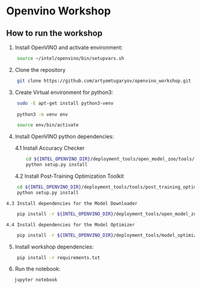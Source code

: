 # Openvino Workshop

## How to run the workshop

1. Install OpenVINO and activate environment:

```bash
    source ~/intel/openvino/bin/setupvars.sh
```

2. Clone the repository

```bash
    git clone https://github.com/artyomtugaryov/openvino_workshop.git
```

3. Create Virtual environment for python3:

```bash
    sudo -E apt-get install python3-venv
    
    python3 -m venv env

    source env/bin/activate
```

4. Install OpenVINO python dependencies:

    4.1  Install Accuracy Checker
    ```bash
        cd ${INTEL_OPENVINO_DIR}/deployment_tools/open_model_zoo/tools/accuracy_checker/
        python setup.py install
    ```

    4.2 Install Post-Training Optimization Toolkit
```bash
    cd ${INTEL_OPENVINO_DIR}/deployment_tools/tools/post_training_optimization_toolkit
    python setup.py install
```

    4.3 Install dependencies for the Model Downloader
```bash
    pip install -r ${INTEL_OPENVINO_DIR}/deployment_tools/open_model_zoo/tools/downloader/requirements.in
```


    4.4 Install dependencies for the Model Optimizer
```bash
    pip install -r ${INTEL_OPENVINO_DIR}/deployment_tools/model_optimizer/requirements.txt
```

5. Install workshop dependencies:

```bash
    pip install -r requirements.txt
```
6. Run the notebook:
```bash
   jupyter notebook
```
